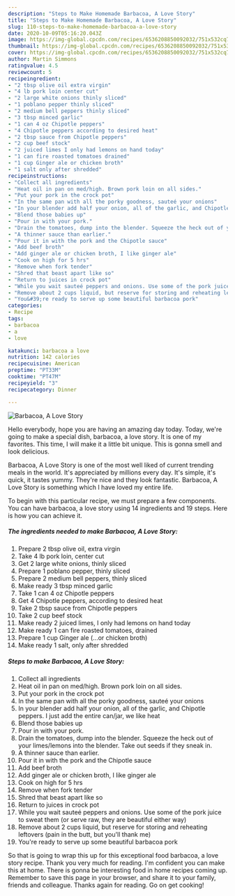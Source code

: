 ```yaml
---
description: "Steps to Make Homemade Barbacoa, A Love Story"
title: "Steps to Make Homemade Barbacoa, A Love Story"
slug: 110-steps-to-make-homemade-barbacoa-a-love-story
date: 2020-10-09T05:16:20.043Z
image: https://img-global.cpcdn.com/recipes/6536208850092032/751x532cq70/barbacoa-a-love-story-recipe-main-photo.jpg
thumbnail: https://img-global.cpcdn.com/recipes/6536208850092032/751x532cq70/barbacoa-a-love-story-recipe-main-photo.jpg
cover: https://img-global.cpcdn.com/recipes/6536208850092032/751x532cq70/barbacoa-a-love-story-recipe-main-photo.jpg
author: Martin Simmons
ratingvalue: 4.5
reviewcount: 5
recipeingredient:
- "2 tbsp olive oil extra virgin"
- "4 lb pork loin center cut"
- "2 large white onions thinly sliced"
- "1 poblano pepper thinly sliced"
- "2 medium bell peppers thinly sliced"
- "3 tbsp minced garlic"
- "1 can 4 oz Chipotle peppers"
- "4 Chipotle peppers according to desired heat"
- "2 tbsp sauce from Chipotle peppers"
- "2 cup beef stock"
- "2 juiced limes I only had lemons on hand today"
- "1 can fire roasted tomatoes drained"
- "1 cup Ginger ale or chicken broth"
- "1 salt only after shredded"
recipeinstructions:
- "Collect all ingredients"
- "Heat oil in pan on med/high. Brown pork loin on all sides."
- "Put your pork in the crock pot"
- "In the same pan with all the porky goodness, sauteé your onions"
- "In your blender add half your onion, all of the garlic, and Chipotle peppers. I just add the entire can/jar, we like heat"
- "Blend those babies up"
- "Pour in with your pork."
- "Drain the tomatoes, dump into the blender. Squeeze the heck out of your limes/lemons into the blender. Take out seeds if they sneak in."
- "A thinner sauce than earlier."
- "Pour it in with the pork and the Chipotle sauce"
- "Add beef broth"
- "Add ginger ale or chicken broth, I like ginger ale"
- "Cook on high for 5 hrs"
- "Remove when fork tender"
- "Shred that beast apart like so"
- "Return to juices in crock pot"
- "While you wait sauteé peppers and onions. Use some of the pork juice to sweat them (or serve raw, they are beautiful either way)"
- "Remove about 2 cups liquid, but reserve for storing and reheating leftovers (pain in the butt, but you&#39;ll thank me)"
- "You&#39;re ready to serve up some beautiful barbacoa pork"
categories:
- Recipe
tags:
- barbacoa
- a
- love

katakunci: barbacoa a love 
nutrition: 142 calories
recipecuisine: American
preptime: "PT33M"
cooktime: "PT47M"
recipeyield: "3"
recipecategory: Dinner

---
```



![Barbacoa, A Love Story](https://img-global.cpcdn.com/recipes/6536208850092032/751x532cq70/barbacoa-a-love-story-recipe-main-photo.jpg)

Hello everybody, hope you are having an amazing day today. Today, we're going to make a special dish, barbacoa, a love story. It is one of my favorites. This time, I will make it a little bit unique. This is gonna smell and look delicious.



Barbacoa, A Love Story is one of the most well liked of current trending meals in the world. It's appreciated by millions every day. It's simple, it's quick, it tastes yummy. They're nice and they look fantastic. Barbacoa, A Love Story is something which I have loved my entire life.


To begin with this particular recipe, we must prepare a few components. You can have barbacoa, a love story using 14 ingredients and 19 steps. Here is how you can achieve it.

<!--inarticleads1-->

##### The ingredients needed to make Barbacoa, A Love Story:

1. Prepare 2 tbsp olive oil, extra virgin
1. Take 4 lb pork loin, center cut
1. Get 2 large white onions, thinly sliced
1. Prepare 1 poblano pepper, thinly sliced
1. Prepare 2 medium bell peppers, thinly sliced
1. Make ready 3 tbsp minced garlic
1. Take 1 can 4 oz Chipotle peppers
1. Get 4 Chipotle peppers, according to desired heat
1. Take 2 tbsp sauce from Chipotle peppers
1. Take 2 cup beef stock
1. Make ready 2 juiced limes, I only had lemons on hand today
1. Make ready 1 can fire roasted tomatoes, drained
1. Prepare 1 cup Ginger ale (...or chicken broth)
1. Make ready 1 salt, only after shredded




<!--inarticleads2-->

##### Steps to make Barbacoa, A Love Story:

1. Collect all ingredients
1. Heat oil in pan on med/high. Brown pork loin on all sides.
1. Put your pork in the crock pot
1. In the same pan with all the porky goodness, sauteé your onions
1. In your blender add half your onion, all of the garlic, and Chipotle peppers. I just add the entire can/jar, we like heat
1. Blend those babies up
1. Pour in with your pork.
1. Drain the tomatoes, dump into the blender. Squeeze the heck out of your limes/lemons into the blender. Take out seeds if they sneak in.
1. A thinner sauce than earlier.
1. Pour it in with the pork and the Chipotle sauce
1. Add beef broth
1. Add ginger ale or chicken broth, I like ginger ale
1. Cook on high for 5 hrs
1. Remove when fork tender
1. Shred that beast apart like so
1. Return to juices in crock pot
1. While you wait sauteé peppers and onions. Use some of the pork juice to sweat them (or serve raw, they are beautiful either way)
1. Remove about 2 cups liquid, but reserve for storing and reheating leftovers (pain in the butt, but you&#39;ll thank me)
1. You&#39;re ready to serve up some beautiful barbacoa pork




So that is going to wrap this up for this exceptional food barbacoa, a love story recipe. Thank you very much for reading. I'm confident you can make this at home. There is gonna be interesting food in home recipes coming up. Remember to save this page in your browser, and share it to your family, friends and colleague. Thanks again for reading. Go on get cooking!
